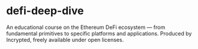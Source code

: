 # defi-deep-dive
An educational course on the Ethereum DeFi ecosystem — from fundamental primitives to specific platforms and applications. Produced by Incrypted, freely available under open licenses.
